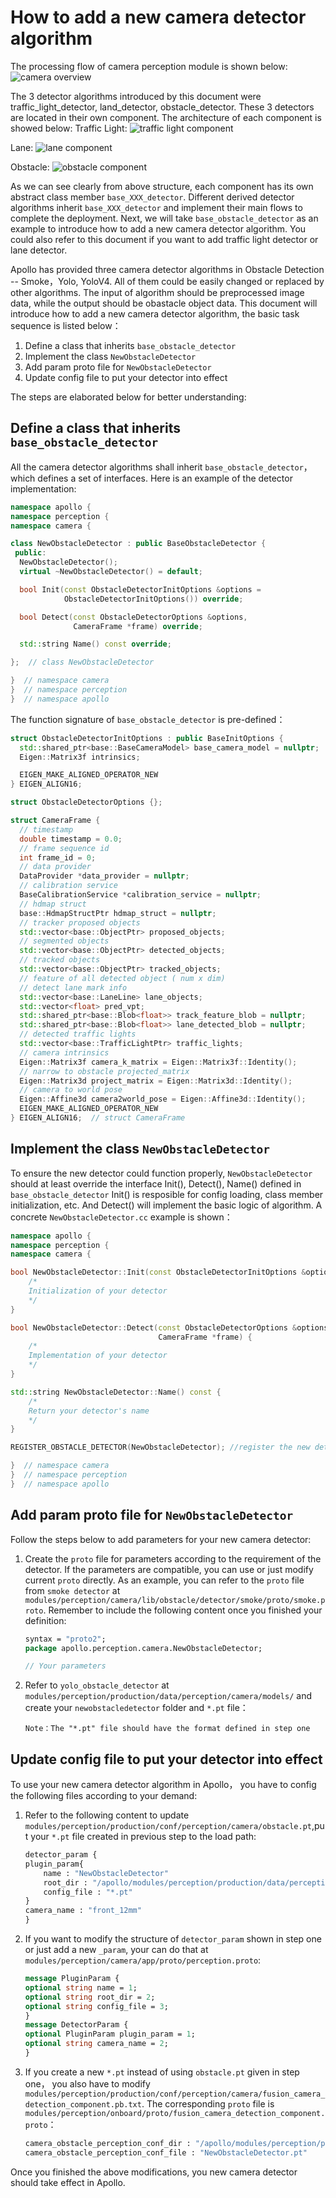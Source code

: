 # How to add a new camera detector algorithm

The processing flow of camera perception module is shown below:
    ![camera overview](images/Camera_overview.png)

The 3 detector algorithms introduced by this document were traffic_light_detector, land_detector, obstacle_detector. These 3 detectors are located in their own component. The architecture of each component is showed below:
Traffic Light:
    ![traffic light component](images/camera_traffic_light_detection.png)

Lane:
    ![lane component](images/camera_lane_detection.png)

Obstacle:
    ![obstacle component](images/camera_obstacle_detection.png)


As we can see clearly from above structure, each component has its own abstract class member `base_XXX_detector`. Different derived detector algorithms inherit `base_XXX_detector` and implement their main flows to complete the deployment. Next, we will take `base_obstacle_detector` as an example to introduce how to add a new camera detector algorithm. You could also refer to this document if you want to add traffic light detector or lane detector.


Apollo has provided three camera detector algorithms in Obstacle Detection -- Smoke，Yolo, YoloV4. All of them could be easily changed or replaced by other algorithms. The input of algorithm should be preprocessed image data, while the output should be obastacle object data. This document will introduce how to add a new camera detector algorithm, the basic task sequence is listed below：

1. Define a class that inherits `base_obstacle_detector` 
2. Implement the class `NewObstacleDetector`
3. Add param proto file for `NewObstacleDetector`
4. Update config file to put your detector into effect

The steps are elaborated below for better understanding:

## Define a class that inherits `base_obstacle_detector` 

All the camera detector algorithms shall inherit `base_obstacle_detector`，which defines a set of interfaces. Here is an example of the detector implementation:

```c++
namespace apollo {
namespace perception {
namespace camera {

class NewObstacleDetector : public BaseObstacleDetector {
 public:
  NewObstacleDetector();
  virtual ~NewObstacleDetector() = default;

  bool Init(const ObstacleDetectorInitOptions &options =
            ObstacleDetectorInitOptions()) override;

  bool Detect(const ObstacleDetectorOptions &options,
              CameraFrame *frame) override;

  std::string Name() const override;

};  // class NewObstacleDetector

}  // namespace camera
}  // namespace perception
}  // namespace apollo
```

The function signature of `base_obstacle_detector` is pre-defined：

```c++
struct ObstacleDetectorInitOptions : public BaseInitOptions {
  std::shared_ptr<base::BaseCameraModel> base_camera_model = nullptr;
  Eigen::Matrix3f intrinsics;

  EIGEN_MAKE_ALIGNED_OPERATOR_NEW
} EIGEN_ALIGN16;

struct ObstacleDetectorOptions {};

struct CameraFrame {
  // timestamp
  double timestamp = 0.0;
  // frame sequence id
  int frame_id = 0;
  // data provider
  DataProvider *data_provider = nullptr;
  // calibration service
  BaseCalibrationService *calibration_service = nullptr;
  // hdmap struct
  base::HdmapStructPtr hdmap_struct = nullptr;
  // tracker proposed objects
  std::vector<base::ObjectPtr> proposed_objects;
  // segmented objects
  std::vector<base::ObjectPtr> detected_objects;
  // tracked objects
  std::vector<base::ObjectPtr> tracked_objects;
  // feature of all detected object ( num x dim)
  // detect lane mark info
  std::vector<base::LaneLine> lane_objects;
  std::vector<float> pred_vpt;
  std::shared_ptr<base::Blob<float>> track_feature_blob = nullptr;
  std::shared_ptr<base::Blob<float>> lane_detected_blob = nullptr;
  // detected traffic lights
  std::vector<base::TrafficLightPtr> traffic_lights;
  // camera intrinsics
  Eigen::Matrix3f camera_k_matrix = Eigen::Matrix3f::Identity();
  // narrow to obstacle projected_matrix
  Eigen::Matrix3d project_matrix = Eigen::Matrix3d::Identity();
  // camera to world pose
  Eigen::Affine3d camera2world_pose = Eigen::Affine3d::Identity();
  EIGEN_MAKE_ALIGNED_OPERATOR_NEW
} EIGEN_ALIGN16;  // struct CameraFrame
```

## Implement the class `NewObstacleDetector`

To ensure the new detector could function properly, `NewObstacleDetector` should at least override the interface Init(), Detect(), Name() defined in `base_obstacle_detector` Init() is resposible for config loading, class member initialization, etc. And Detect() will implement the basic logic of algorithm. A concrete `NewObstacleDetector.cc` example is shown：

```c++
namespace apollo {
namespace perception {
namespace camera {

bool NewObstacleDetector::Init(const ObstacleDetectorInitOptions &options) {
    /*
    Initialization of your detector
    */
}

bool NewObstacleDetector::Detect(const ObstacleDetectorOptions &options,
                                 CameraFrame *frame) {
    /*
    Implementation of your detector
    */
}

std::string NewObstacleDetector::Name() const {
    /*
    Return your detector's name
    */
}

REGISTER_OBSTACLE_DETECTOR(NewObstacleDetector); //register the new detector

}  // namespace camera
}  // namespace perception
}  // namespace apollo
```


## Add param proto file for `NewObstacleDetector`

Follow the steps below to add parameters for your new camera detector:

1. Create the `proto` file for parameters according to the requirement of the detector. If the parameters are compatible, you can use or just modify current `proto` directly. As an example, you can refer to the `proto` file from `smoke detector` at `modules/perception/camera/lib/obstacle/detector/smoke/proto/smoke.proto`. Remember to include the following content once you finished your definition:

    ```protobuf
    syntax = "proto2";
    package apollo.perception.camera.NewObstacleDetector;

    // Your parameters
    ```

2. Refer to `yolo_obstacle_detector` at `modules/perception/production/data/perception/camera/models/` and create your `newobstacledetector` folder and `*.pt` file：

    ```
    Note：The "*.pt" file should have the format defined in step one
    ```

## Update config file to put your detector into effect

To use your new camera detector algorithm in Apollo， you have to config the following files according to your demand:

1. Refer to the following content to update `modules/perception/production/conf/perception/camera/obstacle.pt`,put your `*.pt` file created in previous step to the load path:

    ```protobuf
    detector_param {
    plugin_param{
        name : "NewObstacleDetector"
        root_dir : "/apollo/modules/perception/production/data/perception/camera/models/newobstacledetector"
        config_file : "*.pt"
    }
    camera_name : "front_12mm"
    }
    ```

2. If you want to modify the structure of `detector_param` shown in step one or just add a new `_param`, your can do that at `modules/perception/camera/app/proto/perception.proto`:

    ```protobuf
    message PluginParam {
    optional string name = 1;
    optional string root_dir = 2;
    optional string config_file = 3;
    }
    message DetectorParam {
    optional PluginParam plugin_param = 1;
    optional string camera_name = 2;
    }
    ```

3. If you create a new `*.pt` instead of using `obstacle.pt` given in step one， you also have to modify `modules/perception/production/conf/perception/camera/fusion_camera_detection_component.pb.txt`. The corresponding `proto` file is `modules/perception/onboard/proto/fusion_camera_detection_component.proto`：

    ```protobuf
    camera_obstacle_perception_conf_dir : "/apollo/modules/perception/production/conf/perception/camera"
    camera_obstacle_perception_conf_file : "NewObstacleDetector.pt"
    ```

Once you finished the above modifications, you new camera detector should take effect in Apollo.
